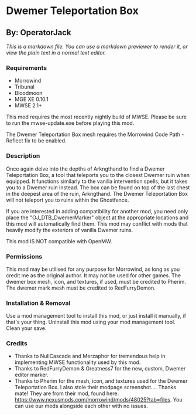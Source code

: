 # Dwemer Teleportation Box

## By: OperatorJack

_This is a markdown file. You can use a markdown previewer to render it, or view the plain text in a normal text editor._

### Requirements

- Morrowind
- Tribunal
- Bloodmoon
- MGE XE 0.10.1
- MWSE 2.1+

This mod requires the most recently nightly build of MWSE. Please be sure to run the mwse-update.exe before playing this mod.

The Dwemer Teleportation Box mesh requires the Morrowind Code Path - Reflect fix to be enabled.

### Description

Once again delve into the depths of Arkngthand to find a Dwemer Teleportation Box, a tool that teleports you to the closest Dwemer ruin when equipped. It functions similarly to the vanilla intervention spells, but it takes you to a Dwemer ruin instead. The box can be found on top of the last chest in the deepest area of the ruin, Arkngthand. The Dwemer Teleportation Box will not teleport you to ruins within the Ghostfence.

If you are interested in adding compatibility for another mod, you need only place the "OJ_DTB_DwemerMarker" object at the appropriate locations and this mod will automatically find them. This mod may conflict with mods that heavily modify the exteriors of vanilla Dwemer ruins.

This mod IS NOT compatible with OpenMW.

### Permissions

This mod may be utilised for any purpose for Morrowind, as long as you credit me as the original author. It may not be used for other games.
The dwemer box mesh, icon, and textures, if used, must be credited to Pherim.
The dwemer mark mesh must be credited to RedFurryDemon.

### Installation & Removal

Use a mod management tool to install this mod, or just install it manually, if that's your thing. Uninstall this mod using your mod management tool. Clean your save.

### Credits

- Thanks to NullCascade and Merzaphor for tremendous help in implementing MWSE functionality used by this mod.
- Thanks to RedFurryDemon & Greatness7 for the new, custom, Dwemer editor marker.
- Thanks to Pherim for the mesh, icon, and textures used for the Dwemer Teleportation Box. I also stole their modpage screenshot.... Thanks mate! They are from their mod, found here: https://www.nexusmods.com/morrowind/mods/48025?tab=files. You can use our mods alongside each other with no issues.
